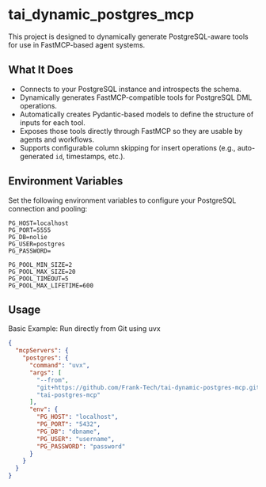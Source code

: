 # tai_dynamic_postgres_mcp

This project is designed to dynamically generate PostgreSQL-aware tools for use in FastMCP-based agent systems.

## What It Does

- Connects to your PostgreSQL instance and introspects the schema.
- Dynamically generates FastMCP-compatible tools for PostgreSQL DML operations.
- Automatically creates Pydantic-based models to define the structure of inputs for each tool.
- Exposes those tools directly through FastMCP so they are usable by agents and workflows.
- Supports configurable column skipping for insert operations (e.g., auto-generated `id`, timestamps, etc.).

## Environment Variables

Set the following environment variables to configure your PostgreSQL connection and pooling:

```env
PG_HOST=localhost  
PG_PORT=5555  
PG_DB=nolie  
PG_USER=postgres  
PG_PASSWORD=

PG_POOL_MIN_SIZE=2  
PG_POOL_MAX_SIZE=20  
PG_POOL_TIMEOUT=5  
PG_POOL_MAX_LIFETIME=600
```

## Usage

Basic Example: Run directly from Git using uvx

```json
{
  "mcpServers": {
    "postgres": {
      "command": "uvx",
      "args": [
        "--from",
        "git+https://github.com/Frank-Tech/tai-dynamic-postgres-mcp.git",
        "tai-postgres-mcp"
      ],
      "env": {
        "PG_HOST": "localhost",
        "PG_PORT": "5432",
        "PG_DB": "dbname",
        "PG_USER": "username",
        "PG_PASSWORD": "password"
      }
    }
  }
}

```